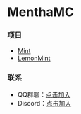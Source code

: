 # MenthaMC
### 项目
 - [Mint](https://www.github.com/MenthaMC/Mint)
 - [LemonMint](https://www.github.com/MenthaMC/LemonMint)

### 联系
 - QQ群聊：[点击加入](https://qm.qq.com/q/RKzZJH4JKW)
 - Discord：[点击加入](https://discord.com/invite/39K7Jz4F)
